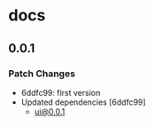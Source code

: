 # docs

## 0.0.1

### Patch Changes

- 6ddfc99: first version
- Updated dependencies [6ddfc99]
  - ui@0.0.1
